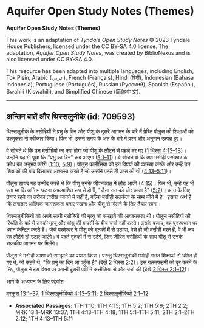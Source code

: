 # Aquifer Open Study Notes (Themes)

**Aquifer Open Study Notes (Themes)**

This work is an adaptation of *Tyndale Open Study Notes* © 2023 Tyndale House Publishers, licensed under the CC BY\-SA 4\.0 license. The adaptation, *Aquifer Open Study Notes*, was created by BiblioNexus and is also licensed under CC BY\-SA 4\.0\.

This resource has been adapted into multiple languages, including English, Tok Pisin, Arabic (عربي), French (Français), Hindi (हिंदी), Indonesian (Bahasa Indonesia), Portuguese (Português), Russian (Русский), Spanish (Español), Swahili (Kiswahili), and Simplified Chinese (简体中文).



--------------------------------

## अन्तिम बातें और थिस्सलुनीके (id: 709593)

थिस्सलुनीके के मसीहियों ने प्रभु के दिन और यीशु के दूसरे आगमन के बारे में प्रेरित पौलुस की शिक्षाओं को उत्सुकता से स्वीकार किया। फिर भी, इससे समय के अंत के बारे में प्रश्न और अनुमान उत्पन्न हुए।

वे सोचते थे कि उन मसीहियों का क्या होगा जो यीशु के लौटने से पहले मर गए ([1 थिस्स 4:13–18](https://ref.ly/1Thess4:13-1Thess4:18))। उन्होंने यह भी पूछा कि "प्रभु का दिन" कब आएगा ([5:1–11](https://ref.ly/1Thess5:1-1Thess5:11))। वे सोचते थे कि क्या मसीही परमेश्वर के क्रोध का अनुभव करेंगे ([1:10](https://ref.ly/1Thess1:10); [5:9](https://ref.ly/1Thess5:9))। पौलुस कलीसिया को इन विषयों की व्याख्या करके और उन्हें उन शिक्षाओं की याद दिलाकर आश्वस्त करते हैं जो उन्होंने पहले ही प्राप्त की थीं ([4:13–5:11](https://ref.ly/1Thess4:13-1Thess5:11))।

पौलुस शायद यह उम्मीद करते थे कि यीशु उनके जीवनकाल में लौट आएँगे ([4:15](https://ref.ly/1Thess4:15))। फिर भी, उन्हें यह भी पता था कि अन्तिम घटना अप्रत्याशित रूप से होगी, "जैसा रात को चोर आता है" ([5:2](https://ref.ly/1Thess5:2))। अन्त के लिए तैयार रहने का तरीका तारीख जानने में नहीं है, बल्कि मसीही सतर्कता के साथ जीने में है। इसका अर्थ है कि लगातार आत्मिक जागरूकता बनाए रखना और यीशु से मिलने के लिए तैयार रहना।

थिस्सलुनीकियों को अपने साथी मसीहियों की मृत्यु को समझने की आवश्यकता थी। पौलुस मसीहियों की स्थिति के बारे में उनकी मृत्यु और यीशु की वापसी के बीच चर्चा नहीं करते। इसके बजाय, वह पुनरुत्थान पर ध्यान केन्द्रित करते हैं। जैसे परमेश्वर ने यीशु को मृतकों में से उठाया, वैसे ही जो मसीही मरते हैं, वे भी जब वह लौटेंगे तो उठाए जाएँगे। वे पहले मृतकों में से उठेंगे, फिर जीवित मसीहियों के साथ यीशु से उनके राजकीय आगमन पर मिलेंगे।

पौलुस ने मसीही आशा को समझाने का प्रयास किया। परन्तु थिस्सलुनीकी मसीही गलत शिक्षाओं से भ्रमित हो गए थे, जो कहते थे, "कि प्रभु का दिन आ पहुँचा है" (देखें [2 थिस्स 2:2](https://ref.ly/2Thess2:2))। इस गलतफहमी को दूर करने के लिए, पौलुस ने इस विषय पर अपनी दूसरी पत्री में कलीसिया से और चर्चा की (देखें [2 थिस्स 2:1–12](https://ref.ly/2Thess2:1-2Thess2:12))।

आगे के अध्ययन के लिए पद्द्यांश

[मरकुस 13:1–37](https://ref.ly/Mark13:1-Mark13:37); [1 थिस्सलुनीकियों 4:13–5:11](https://ref.ly/1Thess4:13-1Thess5:11); [2 थिस्सलुनीकियों 2:1–12](https://ref.ly/2Thess2:1-2Thess2:12)

* **Associated Passages:** 1TH 1:10; 1TH 4:15; 1TH 5:2; 1TH 5:9; 2TH 2:2; MRK 13:1–MRK 13:37; 1TH 4:13–1TH 4:18; 1TH 5:1–1TH 5:11; 2TH 2:1–2TH 2:12; 1TH 4:13–1TH 5:11

